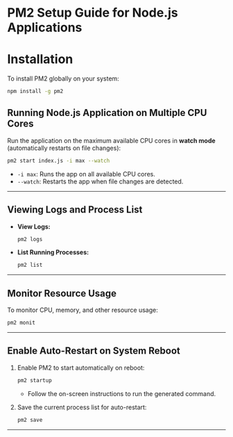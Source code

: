 # **PM2 Setup Guide for Node.js Applications**

 # **Installation**
To install PM2 globally on your system:
```bash
npm install -g pm2
```


## **Running Node.js Application on Multiple CPU Cores**

Run the application on the maximum available CPU cores in **watch mode** (automatically restarts on file changes):
```bash
pm2 start index.js -i max --watch
```
- `-i max`: Runs the app on all available CPU cores.
- `--watch`: Restarts the app when file changes are detected.

---

## **Viewing Logs and Process List**

- **View Logs:**
  ```bash
  pm2 logs
  ```
- **List Running Processes:**
  ```bash
  pm2 list
  ```

---

## **Monitor Resource Usage**

To monitor CPU, memory, and other resource usage:
```bash
pm2 monit
```

---

## **Enable Auto-Restart on System Reboot**

1. Enable PM2 to start automatically on reboot:
   ```bash
   pm2 startup
   ```
   - Follow the on-screen instructions to run the generated command.

2. Save the current process list for auto-restart:
   ```bash
   pm2 save
   ```

---
